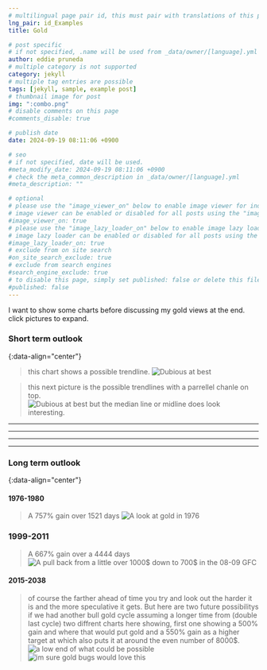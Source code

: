 ```yaml
---
# multilingual page pair id, this must pair with translations of this page. (This name must be unique)
lng_pair: id_Examples
title: Gold

# post specific
# if not specified, .name will be used from _data/owner/[language].yml
author: eddie pruneda
# multiple category is not supported
category: jekyll
# multiple tag entries are possible
tags: [jekyll, sample, example post]
# thumbnail image for post
img: ":combo.png"
# disable comments on this page
#comments_disable: true

# publish date
date: 2024-09-19 08:11:06 +0900

# seo
# if not specified, date will be used.
#meta_modify_date: 2024-09-19 08:11:06 +0900
# check the meta_common_description in _data/owner/[language].yml
#meta_description: ""

# optional
# please use the "image_viewer_on" below to enable image viewer for individual pages or posts (_posts/ or [language]/_posts folders).
# image viewer can be enabled or disabled for all posts using the "image_viewer_posts: true" setting in _data/conf/main.yml.
#image_viewer_on: true
# please use the "image_lazy_loader_on" below to enable image lazy loader for individual pages or posts (_posts/ or [language]/_posts folders).
# image lazy loader can be enabled or disabled for all posts using the "image_lazy_loader_posts: true" setting in _data/conf/main.yml.
#image_lazy_loader_on: true
# exclude from on site search
#on_site_search_exclude: true
# exclude from search engines
#search_engine_exclude: true
# to disable this page, simply set published: false or delete this file
#published: false
---
```


<!-- outline-start -->

I want to show some charts before discussing my gold views at the end. click pictures to expand.

<!-- outline-end -->

### Short term outlook 
{:data-align="center"}

>this chart shows a possible trendline. 
![Dubious at best](:short.png)

>this next picture is the possible trendlines with a parrellel chanle on top.
![Dubious at best but the median line or midline does look interesting.](:combo.png)

***
***
***
***

### Long term outlook 
{:data-align="center"}


#### 1976-1980

>A 757% gain over 1521 days
![A look at gold in 1976](:76.png)

### 1999-2011
>A 667% gain over a 4444 days 
![A pull back from a little over 1000$ down to 700$ in the 08-09 GFC](:99.png)

#### 2015-2038
>of course the farther ahead of time you try and look out the harder it is and the more speculative it gets. But here are two future possibilitys if we had another bull gold cycle assuming a longer time from (double last cycle) two diffrent charts here showing, first one showing a 500% gain and where that would put gold and a 550% gain as a higher target at which also puts it at around the even number of 8000$.
![a low end of what could be possible](:500.png)
![im sure gold bugs would love this](:550.png)



